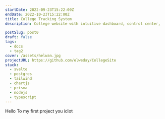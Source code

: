 ```yaml
---
startDate: 2022-09-23T15:22:00Z
endDate: 2022-10-23T15:22:00Z
title: College Tracking System
description: College website with intuitive dashboard, control center, and detailed grade statistics for students and educators.

postSlug: post0
draft: false
tags:
  - docs
  - tag2
cover: /assets/helwan.jpg
projectURL: https://github.com/elweday/CollegeSite
stack:
  - svelte
  - postgres
  - tailwind
  - chartjs
  - prisma
  - nodejs
  - typescript
---
```


<Main>
Hello To my first project you idiot
</Main>
